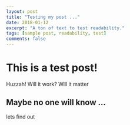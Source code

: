 ```yaml
---
layout: post
title: "Testing my post ..."
date: 2018-01-12
excerpt: "A ton of text to test readability."
tags: [sample post, readability, test]
comments: false
---
```


# This is a test post! 

Huzzah! Will it work? Will it matter

## Maybe no one will know ...

lets find out
